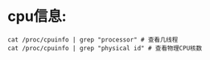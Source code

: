 # cpu信息:
    cat /proc/cpuinfo | grep "processor" # 查看几线程
    cat /proc/cpuinfo | grep "physical id" # 查看物理CPU核数
